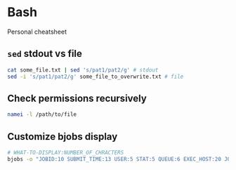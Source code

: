 # Bash
Personal cheatsheet

## `sed` stdout vs file
```bash
cat some_file.txt | sed 's/pat1/pat2/g' # stdout
sed -i 's/pat1/pat2/g' some_file_to_overwrite.txt # file
```

## Check permissions recursively
```bash
namei -l /path/to/file
```

## Customize bjobs display
```bash
# WHAT-TO-DISPLAY:NUMBER_OF_CHRACTERS
bjobs -o "JOBID:10 SUBMIT_TIME:13 USER:5 STAT:5 QUEUE:6 EXEC_HOST:20 JOB_NAME"
```
